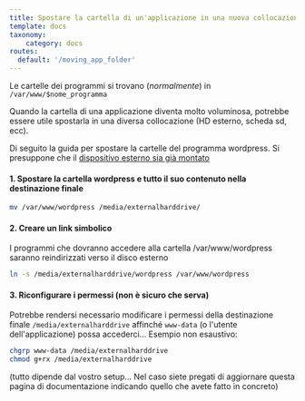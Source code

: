 ```yaml
---
title: Spostare la cartella di un'applicazione in una nuova collocazione .
template: docs
taxonomy:
    category: docs
routes:
  default: '/moving_app_folder'
---
```


Le cartelle dei programmi si trovano (*normalmente*) in `/var/www/$nome_programma`

Quando la cartella di una applicazione diventa molto voluminosa, potrebbe essere utile spostarla in una diversa collocazione (HD esterno, scheda sd, ecc).

Di seguito la guida per spostare la cartelle del programma wordpress. Si presuppone che il [dispositivo esterno sia già montato](/external_storage)

#### 1. Spostare la cartella wordpress e tutto il suo contenuto nella destinazione finale

```bash
mv /var/www/wordpress /media/externalharddrive/
```

#### 2. Creare un link simbolico

I programmi che dovranno accedere alla cartella /var/www/wordpress saranno reindirizzati verso il disco esterno

```bash
ln -s /media/externalharddrive/wordpress /var/www/wordpress
```

#### 3. Riconfigurare i permessi (non è sicuro che serva)

Potrebbe rendersi necessario modificare i permessi della destinazione finale `/media/externalharddrive` affinché `www-data` (o l'utente dell'applicazione) possa accederci... Esempio non esaustivo:

```bash
chgrp www-data /media/externalharddrive
chmod g+rx /media/externalharddrive
```

(tutto dipende dal vostro setup... Nel caso siete pregati di aggiornare questa pagina di documentazione indicando quello che avete fatto in concreto)
